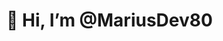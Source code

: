 <h1>👋 Hi, I’m @MariusDev80</h1>

<!---
MariusDev80/MariusDev80 is a ✨ special ✨ repository because its `README.md` (this file) appears on your GitHub profile.
You can click the Preview link to take a look at your changes.
--->
